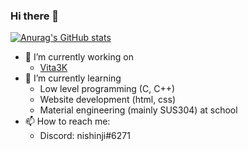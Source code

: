 ### Hi there 👋
<!-- [![Top Langs](https://github-readme-stats.vercel.app/api/top-langs/?username=nishinji)](https://github.com/anuraghazra/github-readme-stats) -->
[![Anurag's GitHub stats](https://github-readme-stats.vercel.app/api?username=nishinji&show_icons=true)](https://github.com/anuraghazra/github-readme-stats)

- 🔭 I’m currently working on
  - [Vita3K](https://github.com/Vita3K/Vita3K)
- 🌱 I’m currently learning
  - Low level programming (C, C++)
  - Website development (html, css)
  - Material engineering (mainly SUS304) at school
- 📫 How to reach me:
  - Discord: nishinji#6271

<!--
**nishinji/nishinji** is a ✨ _special_ ✨ repository because its `README.md` (this file) appears on your GitHub profile.

Here are some ideas to get you started:

- 🔭 I’m currently working on ...
- 🌱 I’m currently learning ...
- 👯 I’m looking to collaborate on ...
- 🤔 I’m looking for help with ...
- 💬 Ask me about ...
- 📫 How to reach me: ...
- 😄 Pronouns: ...
- ⚡ Fun fact: ...
-->

